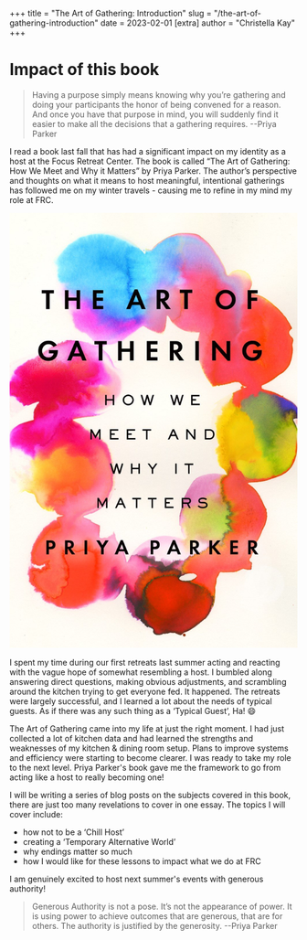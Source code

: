 +++
title = "The Art of Gathering: Introduction"
slug = "/the-art-of-gathering-introduction"
date = 2023-02-01
[extra]
author = "Christella Kay"
+++

# Impact of this book

> Having a purpose simply means knowing why you’re gathering and doing your participants the honor of being convened for a reason.  And once you have that purpose in mind, you will suddenly find it easier to make all the decisions that a gathering requires. --Priya Parker

I read a book last fall that has had a significant impact on my identity as a host at the Focus Retreat Center.  The book is called “The Art of Gathering: How We Meet and Why it Matters” by Priya Parker.  The author’s perspective and thoughts on what it means to host meaningful, intentional gatherings has followed me on my winter travels - causing me to refine in my mind my role at FRC.

![Cover of the book The Art of Gathering](taog-book-cover.jpg)

I spent my time during our first retreats last summer acting and reacting with the vague hope of somewhat resembling a host.  I bumbled along answering direct questions, making obvious adjustments, and scrambling around the kitchen trying to get everyone fed.  It happened. The retreats were largely successful, and I learned a lot about the needs of typical guests.  As if there was any such thing as a ‘Typical Guest’, Ha! 😄

The Art of Gathering came into my life at just the right moment.  I had just collected a lot of kitchen data and had learned the strengths and weaknesses of my kitchen & dining room setup. Plans to improve systems and efficiency were starting to become clearer.  I was ready to take my role to the next level.  Priya Parker's book gave me the framework to go from acting like a host to really becoming one!

I will be writing a series of blog posts on the subjects covered in this book, there are just too many revelations to cover in one essay.  The topics I will cover include:

* how not to be a ‘Chill Host’
* creating a ‘Temporary Alternative World’
* why endings matter so much
* how I would like for these lessons to impact what we do at FRC

I am genuinely excited to host next summer's events with generous authority!

> Generous Authority is not a pose. It’s not the appearance of power.  It is using power to achieve outcomes that are generous, that are for others.  The authority is justified by the generosity. --Priya Parker

